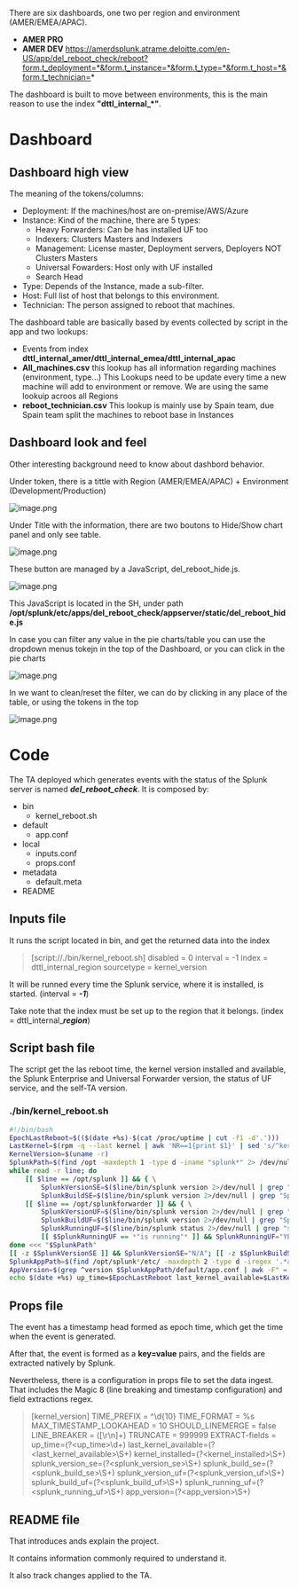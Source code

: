 There are six dashboards, one two per region and environment (AMER/EMEA/APAC).

- **AMER PRO**
- **AMER DEV**
https://amerdsplunk.atrame.deloitte.com/en-US/app/del_reboot_check/reboot?form.t_deployment=*&form.t_instance=*&form.t_type=*&form.t_host=*&form.t_technician=*





The dashboard is built to move between environments, this is the main reason to use the index **"dttl_internal_*"**.

# **Dashboard**

## **Dashboard high view**

The meaning of the tokens/columns:
- Deployment: If the machines/host are on-premise/AWS/Azure
- Instance: Kind of the machine, there are 5 types:
  -  Heavy Forwarders: Can be has installed UF too
  -  Indexers: Clusters Masters and Indexers
  -  Management: License master, Deployment servers, Deployers NOT Clusters Masters
  -  Universal Fowarders: Host only with UF installed
  -  Search Head
- Type: Depends of the Instance, made a sub-filter.
- Host: Full list of host that belongs to this environment.
- Technician: The person assigned to reboot that machines.

The dashboard table are basically based by events collected by script in the app and two lookups:
-  Events from index **dttl_internal_amer/dttl_internal_emea/dttl_internal_apac**
-  **All_machines.csv** this lookup has all information regarding machines (environment, type...) This Lookups need to be update every time a new machine will add to environment or remove. We are using the same lookuip acroos all Regions
-  **reboot_technician.csv** This lookup is mainly use by Spain team, due Spain team split the machines to reboot base in Instances

## **Dashboard look and feel**

Other interesting background need to know about dashbord behavior.

Under token, there is a tittle with Region (AMER/EMEA/APAC) + Environment (Development/Production)

![image.png](/.attachments/image-bcc1ca04-1aa9-46bb-8e49-d7c3b21ee257.png)

Under Title with the information, there are two boutons to Hide/Show chart panel and only see table.

![image.png](/.attachments/image-b06d2353-7605-4147-ad0f-08491bd10392.png)

These button are managed by a JavaScript, del_reboot_hide.js.

![image.png](/.attachments/image-110577df-c723-41ff-950d-fdce7cc2cd5a.png)

This JavaScript is located in the SH, under path **/opt/splunk/etc/apps/del_reboot_check/appserver/static/del_reboot_hide.js**

In case you can filter any value in the pie charts/table you can use the dropdown menus tokejn in the top of the Dashboard, or you can click in the pie charts

![image.png](/.attachments/image-1767790a-e475-43ad-9986-270de8c837c1.png)

In we want to clean/reset the filter, we can do by clicking in any place of the table, or using the tokens in the top

![image.png](/.attachments/image-13fdcd4f-3157-4c22-add4-b3fbdbfafbf5.png)


# Code
The TA deployed which generates events with the status of the Splunk server is named ***del_reboot_check***. It is composed by:

- bin
  - kernel_reboot.sh
- default
  - app.conf
- local
  - inputs.conf
  - props.conf
- metadata
  - default.meta
- README

## Inputs file
It runs the script located in bin, and get the returned data into the index

>[script://./bin/kernel_reboot.sh]
disabled = 0
interval = -1
index = dttl_internal_region
sourcetype = kernel_version

It will be runned every time the Splunk service, where it is installed,  is started. (interval = ***-1***)

Take note that the index must be set up to the region that it belongs. (index = dttl_internal_***region***)

## Script bash file
The script get the las reboot time, the kernel version installed and available, the Splunk Enterprise and Universal Forwarder version, the status of UF service, and the self-TA version.

### ./bin/kernel_reboot.sh
```bash
#!/bin/bash
EpochLastReboot=$(($(date +%s)-$(cat /proc/uptime | cut -f1 -d'.')))
LastKernel=$(rpm -q --last kernel | awk 'NR==1{print $1}' | sed 's/^kernel-//')
KernelVersion=$(uname -r)
SplunkPath=$(find /opt -maxdepth 1 -type d -iname "splunk*" 2> /dev/null)
while read -r line; do
    [[ $line == /opt/splunk ]] && { \
        SplunkVersionSE=$($line/bin/splunk version 2>/dev/null | grep "Splunk" | awk '{print $(NF -2)}'); \
        SplunkBuildSE=$($line/bin/splunk version 2>/dev/null | grep "Splunk" | awk '{print $(NF -0)}' | tr -d ')'); }
    [[ $line == /opt/splunkforwarder ]] && { \
        SplunkVersionUF=$($line/bin/splunk version 2>/dev/null | grep "Splunk" | awk '{print $(NF -2)}'); \
        SplunkBuildUF=$($line/bin/splunk version 2>/dev/null | grep "Splunk" | awk '{print $(NF -0)}' | tr -d ')'); \
        SplunkRunningUF=$($line/bin/splunk status 2>/dev/null | grep "splunkd"); \
        [[ $SplunkRunningUF == *"is running"* ]] && SplunkRunningUF="YES" || { [[ $SplunkRunningUF == *"not running"* ]] && SplunkRunningUF="NO"; }; }
done <<< "$SplunkPath"
[[ -z $SplunkVersionSE ]] && SplunkVersionSE="N/A"; [[ -z $SplunkBuildSE ]] && SplunkBuildSE="N/A"; [[ -z $SplunkVersionUF ]] && SplunkVersionUF="N/A"; [[ -z $SplunkBuildUF ]] && SplunkBuildUF="N/A"; [[ -z $SplunkRunningUF ]] && SplunkRunningUF="N/A"
SplunkAppPath=$(find /opt/splunk*/etc/ -maxdepth 2 -type d -iregex '.*apps\/del_reboot_check' 2> /dev/null)
AppVersion=$(grep ^version $SplunkAppPath/default/app.conf | awk -F" = " {'print $2'})
echo $(date +%s) up_time=$EpochLastReboot last_kernel_available=$LastKernel kernel_installed=$KernelVersion splunk_version_se=$SplunkVersionSE splunk_build_se=$SplunkBuildSE splunk_version_uf=$SplunkVersionUF splunk_build_uf=$SplunkBuildUF splunk_running_uf=$SplunkRunningUF app_version=$AppVersion
```
## Props file
The event has a timestamp head formed as epoch time, which get the time when the event is generated.

After that, the event is formed as a **key=value** pairs, and the fields are extracted natively by Splunk.

Nevertheless, there is a configuration in props file to set the data ingest. That includes the Magic 8 (line breaking and timestamp configuration) and field extractions regex.

>[kernel_version]
TIME_PREFIX = ^\d{10}
TIME_FORMAT = %s
>MAX_TIMESTAMP_LOOKAHEAD = 10
SHOULD_LINEMERGE = false
LINE_BREAKER = ([\r\n]+)
TRUNCATE = 999999
EXTRACT-fields = up_time=(?<up_time>\d+) last_kernel_available=(?<last_kernel_available>\S+) kernel_installed=(?<kernel_installed>\S+) splunk_version_se=(?<splunk_version_se>\S+) splunk_build_se=(?<splunk_build_se>\S+) splunk_version_uf=(?<splunk_version_uf>\S+) splunk_build_uf=(?<splunk_build_uf>\S+) splunk_running_uf=(?<splunk_running_uf>\S+) app_version=(?<app_version>\S+)

## README file
That introduces ands explain the project.

It contains information commonly required to understand it.

It also track changes applied to the TA.
